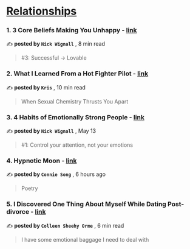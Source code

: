 
<h1><a href=https://medium.com/tag/relationships/recommended target="_blank" rel="noopener noreferrer">Relationships</a></h1>
<h3>1. 3 Core Beliefs Making You Unhappy - <a href=https://medium.com/@nickwignall/3-core-beliefs-making-you-unhappy-e04dc66bae44?source=tag_recommended_feed---------0-84----------relationships----------3a5d4278_3636_44c0_9e83_bf067acc8309------- target="_blank" rel="noopener noreferrer">link</a></h3>

✍️ **posted by `Nick Wignall`** <date> , 8 min read</date>

<blockquote>#3: Successful → Lovable</blockquote>

<h3>2. What I Learned From a Hot Fighter Pilot - <a href=https://medium.com/human-parts/the-weird-power-of-sexual-chemistry-to-scare-a-man-away-and-awaken-a-woman-to-whats-real-c6d9917cc7a1?source=tag_recommended_feed---------1-107----------relationships----------3a5d4278_3636_44c0_9e83_bf067acc8309------- target="_blank" rel="noopener noreferrer">link</a></h3>

✍️ **posted by `Kris`** <date> , 10 min read</date>

<blockquote>When Sexual Chemistry Thrusts You Apart</blockquote>

<h3>3. 4 Habits of Emotionally Strong People - <a href=https://medium.com/@nickwignall/4-habits-of-emotionally-strong-people-35c1255ba5d4?source=tag_recommended_feed---------2-85----------relationships----------3a5d4278_3636_44c0_9e83_bf067acc8309------- target="_blank" rel="noopener noreferrer">link</a></h3>

✍️ **posted by `Nick Wignall`** <date> , May 13</date>

<blockquote>#1: Control your attention, not your emotions</blockquote>

<h3>4. Hypnotic Moon - <a href=https://medium.com/write-under-the-moon/hypnotic-moon-3693f70e8fc3?source=tag_recommended_feed---------3-84----------relationships----------3a5d4278_3636_44c0_9e83_bf067acc8309------- target="_blank" rel="noopener noreferrer">link</a></h3>

✍️ **posted by `Connie Song`** <date> , 6 hours ago</date>

<blockquote>Poetry</blockquote>

<h3>5. I Discovered One Thing About Myself While Dating Post-divorce - <a href=https://medium.com/hello-love/i-discovered-one-thing-about-myself-while-dating-post-divorce-0d93385ece2a?source=tag_recommended_feed---------4-107----------relationships----------3a5d4278_3636_44c0_9e83_bf067acc8309------- target="_blank" rel="noopener noreferrer">link</a></h3>

✍️ **posted by `Colleen Sheehy Orme`** <date> , 6 min read</date>

<blockquote>I have some emotional baggage I need to deal with</blockquote>

